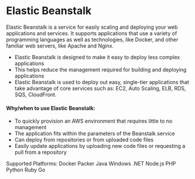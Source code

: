 # Elastic Beanstalk

Elastic Beanstalk is a service for easily scaling and deploying your web applications and services. It supports applications that use a variety of programming languages as well as technologies, like Docker, and other familiar web servers, like Apache and Nginx.

* Elastic Beanstalk is designed to make it easy to deploy less complex applications 
* This helps reduce the management required for building and deploying applications 
* Elastic Beanstalk is used to deploy out easy, single-tier applications that take advantage of core services such as: EC2, Auto Scaling, ELB, RDS, SQS, CloudFront.

#### Why/when to use Elastic Beanstalk: 

* To quickly provision an AWS environment that requires little to no management 
* The application fits within the parameters of the Beanstalk service 
* Can deploy from repositories or from uploaded code files 
* Easily update applications by uploading new code files or requesting a pull from a repository

Supported Platforms: Docker Packer Java Windows .NET Node.js PHP Python Ruby Go

